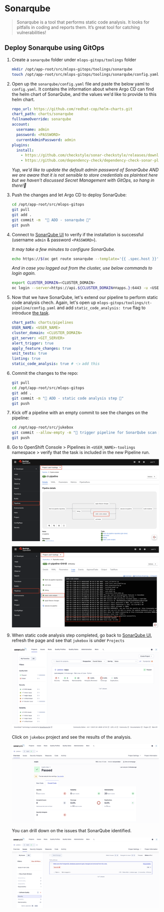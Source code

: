 # Sonarqube

> Sonarqube is a tool that performs static code analysis. It looks for pitfalls in coding and reports them. It’s great tool for catching vulnerabilities!

## Deploy Sonarqube using GitOps

1. Create a `sonarqube` folder under `mlops-gitops/toolings` folder

    ```bash
    mkdir /opt/app-root/src/mlops-gitops/toolings/sonarqube
    touch /opt/app-root/src/mlops-gitops/toolings/sonarqube/config.yaml
    ```

2. Open up the `sonarqube/config.yaml` file and paste the below yaml to `config.yaml`. It contains the information about where Argo CD can find the helm chart of SonarQube, and the values we'd like to provide to this helm chart. 

    ```yaml
    repo_url: https://github.com/redhat-cop/helm-charts.git
    chart_path: charts/sonarqube
    fullnameOverride: sonarqube
    account:
      username: admin
      password: <PASSWORD>
      currentAdminPassword: admin
    plugins:
      install:
        - https://github.com/checkstyle/sonar-checkstyle/releases/download/10.9.3/checkstyle-sonar-plugin-10.9.3.jar
        - https://github.com/dependency-check/dependency-check-sonar-plugin/releases/download/3.1.0/sonar-dependency-check-plugin-3.1.0.jar
    ```

    _Yup, we'd like to update the default admin password of SonarQube AND we are aware that it is not sensible to store credentials as plaintext here but we haven't discussed Secret Management with GitOps, so hang in there!🫣_

3. Push the changes and let Argo CD to deploy SonarQube:

    ```bash
    cd /opt/app-root/src/mlops-gitops
    git pull
    git add .
    git commit -m  "🦇 ADD - sonarqube 🦇"
    git push 
    ```

4. Connect to [SonarQube UI](https://sonarqube-<USER_NAME>-toolings.<CLUSTER_DOMAIN>/) to verify if the installation is successful (username `admin` & password `<PASSWORD>`).

    _It may take a few minutes to configure SonarQube._

    ```bash
    echo https://$(oc get route sonarqube --template='{{ .spec.host }}' -n <USER_NAME>-toolings)
    ```

    _And in case you logged out from the cluster, use below commands to login again._

    ```bash
    export CLUSTER_DOMAIN=<CLUSTER_DOMAIN>
    oc login --server=https://api.${CLUSTER_DOMAIN##apps.}:6443 -u <USER_NAME> -p <PASSWORD>
    ```

5. Now that we have SonarQube, let's extend our pipeline to perform static code analysis chech. Again, let's open up `mlops-gitops/toolings/ct-pipeline/config.yaml` and add `static_code_analysis: true` flag to introduce [the task](https://<GIT_SERVER>/<USER_NAME>/mlops-helmcharts/src/branch/main/charts/pipelines/templates/tasks/static-code-analysis.yaml).

    ```yaml
    chart_path: charts/pipelines
    USER_NAME: <USER_NAME>
    cluster_domain: <CLUSTER_DOMAIN>
    git_server: <GIT_SERVER> 
    alert_trigger: true 
    apply_feature_changes: true
    unit_tests: true
    linting: true 
    static_code_analysis: true # 👈 add this
    ```

6. Commit the changes to the repo:

    ```bash
    git pull
    cd /opt/app-root/src/mlops-gitops
    git add .
    git commit -m "🧦 ADD - static code analysis step 🧦"
    git push
    ```

7. Kick off a pipeline with an empty commit to see the changes on the pipeline:

    ```bash
    cd /opt/app-root/src/jukebox
    git commit --allow-empty -m "🐹 trigger pipeline for SonarQube scan 🐹"
    git push
    ```

8. Go to OpenShift Console > Pipelines in `<USER_NAME>-toolings` namespace > verify that the task is included in the new Pipeline run.

    ![sonarqube-task.png](./images/sonarqube-task.png)

    ![sonarqube-task-success.png](./images/sonarqube-task-success.png)

9. When static code analysis step completed, go back to [SonarQube UI](https://sonarqube-<USER_NAME>-toolings.<CLUSTER_DOMAIN>/), refresh the page and see that `jukebox` is under  `Projects`

    ![sonarqube-1.png](./images/sonarqube-1.png)

    Click on `jukebox` project and see the results of the analysis.

    ![sonarqube-2.png](./images/sonarqube-2.png)

    You can drill down on the issues that SonarQube identified.

    ![sonarqube-3.png](./images/sonarqube-3.png)

